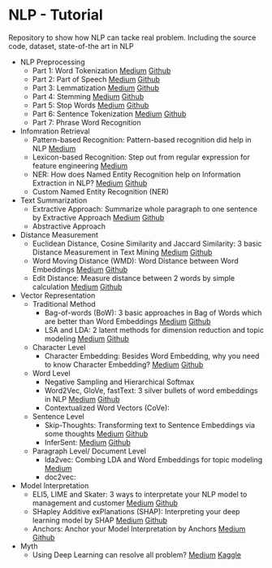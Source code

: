 # NLP - Tutorial
Repository to show how NLP can tacke real problem. Including the source code, dataset, state-of-the art in NLP
- NLP Preprocessing
	- Part 1: Word Tokenization [Medium](https://medium.com/@makcedward/nlp-pipeline-word-tokenization-part-1-4b2b547e6a3) [Github](https://github.com/makcedward/nlp/blob/master/sample/nlp-word_tokenization.ipynb)
	- Part 2: Part of Speech [Medium](https://medium.com/@makcedward/nlp-pipeline-part-of-speech-part-2-b683c90e327d) [Github](https://github.com/makcedward/nlp/blob/master/sample/nlp-part_of_speech.ipynb)
	- Part 3: Lemmatization [Medium](https://medium.com/@makcedward/nlp-pipeline-lemmatization-part-3-4bfd7304957) [Github](https://github.com/makcedward/nlp/blob/master/sample/nlp_lemmatization.ipynb)
	- Part 4: Stemming [Medium](https://medium.com/@makcedward/nlp-pipeline-stemming-part-4-b60a319fd52) [Github](https://github.com/makcedward/nlp/blob/master/sample/nlp-stemming.ipynb)
	- Part 5: Stop Words [Medium](https://medium.com/@makcedward/nlp-pipeline-stop-words-part-5-d6770df8a936) [Github](https://github.com/makcedward/nlp/blob/master/sample/nlp-stop_words.ipynb)
	- Part 6: Sentence Tokenization [Medium](https://medium.com/@makcedward/nlp-pipeline-sentence-tokenization-part-6-86ed55b185e6) [Github](https://github.com/makcedward/nlp/blob/master/sample/nlp-sentence_tokenization.ipynb)
	- Part 7: Phrase Word Recognition
- Infomration Retrieval
	- Pattern-based Recognition: Pattern-based recognition did help in NLP [Medium](https://towardsdatascience.com/pattern-based-recognition-did-help-in-nlp-5c54b4e7a962) 
	- Lexicon-based Recognition: Step out from regular expression for feature engineering [Medium](https://towardsdatascience.com/step-out-from-regular-expression-for-feature-engineering-134e594f542c)
	- NER: How does Named Entity Recognition help on Information Extraction in NLP? [Medium](https://medium.com/@makcedward/named-entity-recognition-3fad3f53c91e) [Github](https://github.com/makcedward/nlp/blob/master/sample/nlp-named_entity_recognition.ipynb)
	- Custom Named Entity Recognition (NER)
- Text Summarization
	- Extractive Approach: Summarize whole paragraph to one sentence by Extractive Approach [Medium](https://medium.com/@makcedward/text-summarization-extractive-approach-567fe4b85c23) [Github](https://github.com/makcedward/nlp/blob/master/sample/nlp-text_summarization_extractive.ipynb)
	- Abstractive Approach
- Distance Measurement
	- Euclidean Distance, Cosine Similarity and Jaccard Similarity: 3 basic Distance Measurement in Text Mining [Medium](https://towardsdatascience.com/3-basic-distance-measurement-in-text-mining-5852becff1d7) [Github](https://github.com/makcedward/nlp/blob/master/sample/nlp-3_basic_distance_measurement_in_text_mining.ipynb)
	- Word Moving Distance (WMD): Word Distance between Word Embeddings [Medium](https://towardsdatascience.com/word-distance-between-word-embeddings-cc3e9cf1d632) [Github](https://github.com/makcedward/nlp/blob/master/sample/nlp-word_mover_distance.ipynb)
	- Edit Distance: Measure distance between 2 words by simple calculation [Medium](https://towardsdatascience.com/measure-distance-between-2-words-by-simple-calculation-a97cf4993305) [Github](https://github.com/makcedward/nlp/blob/master/sample/nlp-distance-edit_distance.ipynb)
- Vector Representation
	- Traditional Method
		- Bag-of-words (BoW): 3 basic approaches in Bag of Words which are better than Word Embeddings [Medium](https://towardsdatascience.com/3-basic-approaches-in-bag-of-words-which-are-better-than-word-embeddings-c2cbc7398016) [Github](https://github.com/makcedward/nlp/blob/master/sample/nlp-bag_of_words.ipynb)
		- LSA and LDA: 2 latent methods for dimension reduction and topic modeling [Medium](https://towardsdatascience.com/2-latent-methods-for-dimension-reduction-and-topic-modeling-20ff6d7d547) [Github](https://github.com/makcedward/nlp/blob/master/sample/nlp-lsa_lda.ipynb)
	- Character Level
		- Character Embedding: Besides Word Embedding, why you need to know Character Embedding? [Medium](https://medium.com/@makcedward/besides-word-embedding-why-you-need-to-know-character-embedding-6096a34a3b10) [Github](https://github.com/makcedward/nlp/blob/master/sample/nlp-character_embedding.ipynb)
	- Word Level
		- Negative Sampling and Hierarchical Softmax
		- Word2Vec, GloVe, fastText: 3 silver bullets of word embeddings in NLP [Medium](https://towardsdatascience.com/3-silver-bullets-of-word-embedding-in-nlp-10fa8f50cc5a) [Github](https://github.com/makcedward/nlp/blob/master/sample/nlp-word_embedding.ipynb)
		- Contextualized Word Vectors (CoVe): 
	- Sentence Level
		- Skip-Thoughts: Transforming text to Sentence Embeddings via some thoughts [Medium](https://towardsdatascience.com/transforming-text-to-sentence-embeddings-layer-via-some-thoughts-b77bed60822c) [Github](https://github.com/makcedward/nlp/blob/master/sample/nlp-skip_thoughts.ipynb)
		- InferSent: [Medium]() [Github](https://github.com/makcedward/nlp/blob/master/sample/nlp-embeddings-sentence-infersent.ipynb)
	- Paragraph Level/ Document Level 
		- lda2vec: Combing LDA and Word Embeddings for topic modeling [Medium](https://towardsdatascience.com/combing-lda-and-word-embeddings-for-topic-modeling-fe4a1315a5b4)
		- doc2vec:
- Model Interpretation
	- ELI5, LIME and Skater: 3 ways to interpretate your NLP model to management and customer [Medium](https://towardsdatascience.com/3-ways-to-interpretate-your-nlp-model-to-management-and-customer-5428bc07ce15) [Github](https://github.com/makcedward/nlp/blob/master/sample/nlp-model_interpretation.ipynb)
	- SHapley Additive exPlanations (SHAP): Interpreting your deep learning model by SHAP [Medium](https://towardsdatascience.com/interpreting-your-deep-learning-model-by-shap-e69be2b47893) [Github](https://github.com/makcedward/nlp/blob/master/sample/nlp-model_interpretation_shap.ipynb)
	- Anchors: Anchor your Model Interpretation by Anchors [Medium](https://towardsdatascience.com/anchor-your-model-interpretation-by-anchors-aa4ed7104032) [Github](https://github.com/makcedward/nlp/blob/master/sample/nlp-model_interpretation_anchor.ipynb)
- Myth
	- Using Deep Learning can resolve all problem? [Medium](https://medium.com/@makcedward/how-can-use-player-name-to-predict-world-cup-with-80-accuracy-262d076544c4) [Kaggle](https://www.kaggle.com/makcedward/world-cup-prediction-with-80-accuracy-in-dl-model)
